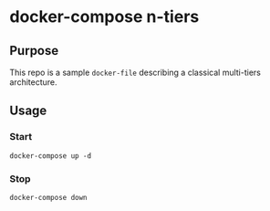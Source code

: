 # docker-compose n-tiers


## Purpose

This repo is a sample `docker-file` describing a classical multi-tiers architecture.

## Usage

### Start

    docker-compose up -d
    
### Stop

    docker-compose down

